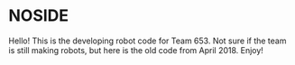 # NOSIDE
Hello! 
This is the developing robot code for Team 653. 
Not sure if the team is still making robots, but here is the old code from April 2018.
Enjoy!
